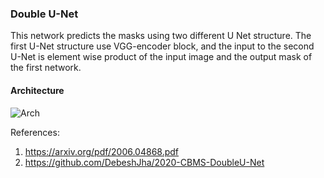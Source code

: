 ### Double U-Net

This network predicts the masks using two different U Net structure. The first U-Net structure use VGG-encoder block, and the input to the second U-Net is element wise product of the input image and the output mask of the first network.

#### Architecture

![Arch](https://raw.githubusercontent.com/DebeshJha/2020-CBMS-DoubleU-Net/master/img/DoubleU-Net.png)

References:

1. https://arxiv.org/pdf/2006.04868.pdf
2. https://github.com/DebeshJha/2020-CBMS-DoubleU-Net
